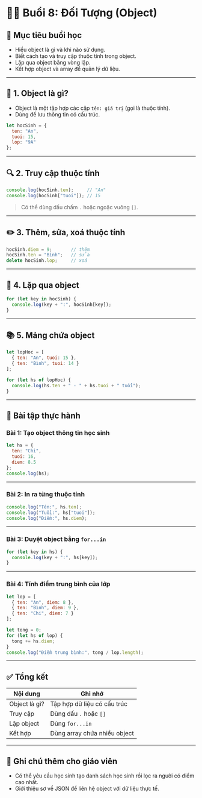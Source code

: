 # 🧑‍🏫 Buổi 8: Đối Tượng (Object)

## 🎯 Mục tiêu buổi học
- Hiểu object là gì và khi nào sử dụng.
- Biết cách tạo và truy cập thuộc tính trong object.
- Lặp qua object bằng vòng lặp.
- Kết hợp object và array để quản lý dữ liệu.

---

## 🧠 1. Object là gì?

- Object là một tập hợp các cặp `tên: giá trị` (gọi là thuộc tính).
- Dùng để lưu thông tin có cấu trúc.

```js
let hocSinh = {
  ten: "An",
  tuoi: 15,
  lop: "9A"
};
```

---

## 🔍 2. Truy cập thuộc tính

```js
console.log(hocSinh.ten);     // "An"
console.log(hocSinh["tuoi"]); // 15
```

> Có thể dùng dấu chấm `.` hoặc ngoặc vuông `[]`.

---

## ✏️ 3. Thêm, sửa, xoá thuộc tính

```js
hocSinh.diem = 9;       // thêm
hocSinh.ten = "Bình";   // sửa
delete hocSinh.lop;     // xoá
```

---

## 🔁 4. Lặp qua object

```js
for (let key in hocSinh) {
  console.log(key + ":", hocSinh[key]);
}
```

---

## 📚 5. Mảng chứa object

```js
let lopHoc = [
  { ten: "An", tuoi: 15 },
  { ten: "Bình", tuoi: 14 }
];

for (let hs of lopHoc) {
  console.log(hs.ten + " - " + hs.tuoi + " tuổi");
}
```

---

## 🧪 Bài tập thực hành

### Bài 1: Tạo object thông tin học sinh

```js
let hs = {
  ten: "Chi",
  tuoi: 16,
  diem: 8.5
};
console.log(hs);
```

---

### Bài 2: In ra từng thuộc tính

```js
console.log("Tên:", hs.ten);
console.log("Tuổi:", hs["tuoi"]);
console.log("Điểm:", hs.diem);
```

---

### Bài 3: Duyệt object bằng `for...in`

```js
for (let key in hs) {
  console.log(key + ":", hs[key]);
}
```

---

### Bài 4: Tính điểm trung bình của lớp

```js
let lop = [
  { ten: "An", diem: 8 },
  { ten: "Bình", diem: 9 },
  { ten: "Chi", diem: 7 }
];

let tong = 0;
for (let hs of lop) {
  tong += hs.diem;
}
console.log("Điểm trung bình:", tong / lop.length);
```

---

## ✅ Tổng kết

| Nội dung | Ghi nhớ |
|----------|---------|
| Object là gì? | Tập hợp dữ liệu có cấu trúc |
| Truy cập | Dùng dấu `.` hoặc `[]` |
| Lặp object | Dùng `for...in` |
| Kết hợp | Dùng array chứa nhiều object |

---

## 📌 Ghi chú thêm cho giáo viên
- Có thể yêu cầu học sinh tạo danh sách học sinh rồi lọc ra người có điểm cao nhất.
- Giới thiệu sơ về JSON để liên hệ object với dữ liệu thực tế.